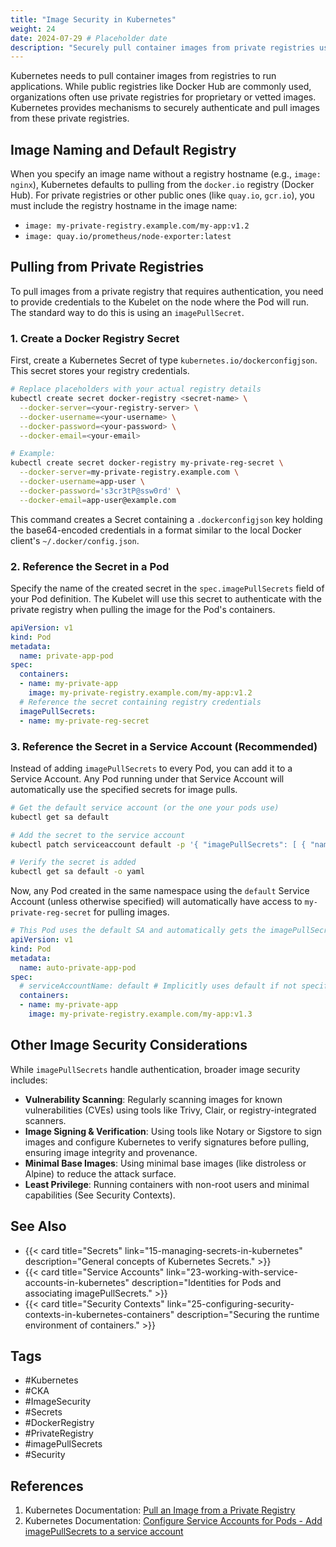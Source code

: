 ```yaml
---
title: "Image Security in Kubernetes"
weight: 24
date: 2024-07-29 # Placeholder date
description: "Securely pull container images from private registries using Docker Registry Secrets and imagePullSecrets."
---
```


Kubernetes needs to pull container images from registries to run applications. While public registries like Docker Hub are commonly used, organizations often use private registries for proprietary or vetted images. Kubernetes provides mechanisms to securely authenticate and pull images from these private registries.

## Image Naming and Default Registry

When you specify an image name without a registry hostname (e.g., `image: nginx`), Kubernetes defaults to pulling from the `docker.io` registry (Docker Hub). For private registries or other public ones (like `quay.io`, `gcr.io`), you must include the registry hostname in the image name:

- `image: my-private-registry.example.com/my-app:v1.2`
- `image: quay.io/prometheus/node-exporter:latest`

## Pulling from Private Registries

To pull images from a private registry that requires authentication, you need to provide credentials to the Kubelet on the node where the Pod will run.
The standard way to do this is using an `imagePullSecret`.

### 1. Create a Docker Registry Secret

First, create a Kubernetes Secret of type `kubernetes.io/dockerconfigjson`. This secret stores your registry credentials.

```bash
# Replace placeholders with your actual registry details
kubectl create secret docker-registry <secret-name> \
  --docker-server=<your-registry-server> \
  --docker-username=<your-username> \
  --docker-password=<your-password> \
  --docker-email=<your-email>

# Example:
kubectl create secret docker-registry my-private-reg-secret \
  --docker-server=my-private-registry.example.com \
  --docker-username=app-user \
  --docker-password='s3cr3tP@ssw0rd' \
  --docker-email=app-user@example.com
```

This command creates a Secret containing a `.dockerconfigjson` key holding the base64-encoded credentials in a format similar to the local Docker client's `~/.docker/config.json`.

### 2. Reference the Secret in a Pod

Specify the name of the created secret in the `spec.imagePullSecrets` field of your Pod definition. The Kubelet will use this secret to authenticate with the private registry when pulling the image for the Pod's containers.

```yaml
apiVersion: v1
kind: Pod
metadata:
  name: private-app-pod
spec:
  containers:
  - name: my-private-app
    image: my-private-registry.example.com/my-app:v1.2
  # Reference the secret containing registry credentials
  imagePullSecrets:
  - name: my-private-reg-secret
```

### 3. Reference the Secret in a Service Account (Recommended)

Instead of adding `imagePullSecrets` to every Pod, you can add it to a Service Account. Any Pod running under that Service Account will automatically use the specified secrets for image pulls.

```bash
# Get the default service account (or the one your pods use)
kubectl get sa default

# Add the secret to the service account
kubectl patch serviceaccount default -p '{ "imagePullSecrets": [ { "name": "my-private-reg-secret" } ] }'

# Verify the secret is added
kubectl get sa default -o yaml
```

Now, any Pod created in the same namespace using the `default` Service Account (unless otherwise specified) will automatically have access to `my-private-reg-secret` for pulling images.

```yaml
# This Pod uses the default SA and automatically gets the imagePullSecret
apiVersion: v1
kind: Pod
metadata:
  name: auto-private-app-pod
spec:
  # serviceAccountName: default # Implicitly uses default if not specified
  containers:
  - name: my-private-app
    image: my-private-registry.example.com/my-app:v1.3
```

## Other Image Security Considerations

While `imagePullSecrets` handle authentication, broader image security includes:

- **Vulnerability Scanning**: Regularly scanning images for known vulnerabilities (CVEs) using tools like Trivy, Clair, or registry-integrated scanners.
- **Image Signing & Verification**: Using tools like Notary or Sigstore to sign images and configure Kubernetes to verify signatures before pulling, ensuring image integrity and provenance.
- **Minimal Base Images**: Using minimal base images (like distroless or Alpine) to reduce the attack surface.
- **Least Privilege**: Running containers with non-root users and minimal capabilities (See Security Contexts).

## See Also

- {{< card title="Secrets" link="15-managing-secrets-in-kubernetes" description="General concepts of Kubernetes Secrets." >}}
- {{< card title="Service Accounts" link="23-working-with-service-accounts-in-kubernetes" description="Identities for Pods and associating imagePullSecrets." >}}
- {{< card title="Security Contexts" link="25-configuring-security-contexts-in-kubernetes-containers" description="Securing the runtime environment of containers." >}}

## Tags

- #Kubernetes
- #CKA
- #ImageSecurity
- #Secrets
- #DockerRegistry
- #PrivateRegistry
- #imagePullSecrets
- #Security

## References

1.  Kubernetes Documentation: [Pull an Image from a Private Registry](https://kubernetes.io/docs/tasks/configure-pod-container/pull-image-private-registry/)
2.  Kubernetes Documentation: [Configure Service Accounts for Pods - Add imagePullSecrets to a service account](https://kubernetes.io/docs/tasks/configure-pod-container/configure-service-account/#add-imagepullsecrets-to-a-service-account) 